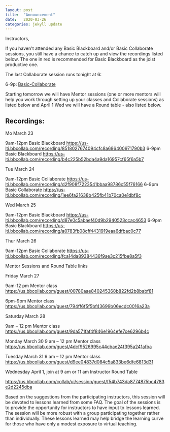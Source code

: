 ```yaml
---
layout: post
title:  "Announcement"
date:   2020-03-26
categories: jekyll update
---
```


Instructors,

If you haven't attended any Basic Blackboard and/or Basic Collaborate sessions, you still have a chance to catch up and view the recordings listed below. The one in red is recommended for Basic Blackboard as the joist productive one.

The last Collaborate session runs tonight at 6:

6-9p: [Basic-Collaborate][basic-collab-3-26-6p]

Starting tomorrow we will have Mentor sessions (one or more mentors will help you work through setting up your classes and Collaborate sessions) as listed below and April 1 Wed we will have a Round table - also listed below.

## Recordings:

Mo March 23

9am-12pm Basic Blackboard https://us-lti.bbcollab.com/recording/8518027674094cfc8a696400971790b3
6-9pm Basic Blackboard https://us-lti.bbcollab.com/recording/b4c225b52bda4a9da16957cf65f6a5b7

 

Tue March 24

9am-12pm Basic Collaborate https://us-lti.bbcollab.com/recording/d2f908f7223541bbaa98786c55f76166
6-9pm Basic Collaborate https://us-lti.bbcollab.com/recording/1ee6fa21638b425fb41b70ca0e1dbf8c

 

Wed March 25

9am-12pm Basic Blackboard https://us-lti.bbcollab.com/recording/d87e0c5abaef40d9b2940523ccac4653
6-9pm Basic Blackboard https://us-lti.bbcollab.com/recording/a0783fb08cff4431919eaa6dfbac0c77

 

Thur March 26

9am-12pm Basic Collaborate https://us-lti.bbcollab.com/recording/fca14da89384436f9ae3c215fbe8a5f3



Mentor Sessions and Round Table links

Friday March 27

9am-12 pm Mentor class https://us.bbcollab.com/guest/00780aae840245368b822fd2b8babf81

6pm-9pm Mentor class https://us.bbcollab.com/guest/794ff6f5f5bf43699b06ecdc0016a23a

 

Saturday March 28

9am – 12 pm Mentor class https://us.bbcollab.com/guest/9da571faf4f846e1964efe7ce6296b4c

 

Monday March 30
9 am – 12 pm Mentor class https://us.bbcollab.com/guest/4dcf9526995c44cbae24f395a241afba

Tuesday March 31
9 am – 12 pm Mentor class https://us.bbcollab.com/guest/d9ee04837d084c5a833be6dfe6813d31

 

Wednesday April 1, join at 9 am or 11 am Instructor Round Table

https://us.bbcollab.com/collab/ui/session/guest/f54b743da8774875bc4783e2d2245dba

Based on the suggestions from the participating instructors, this session will be devoted to lessons learned from some FAQ. The goal of the sessions is to provide the opportunity for instructors to have input to lessons learned. The session will be more robust with a group participating together rather than individually. These lessons learned may help bridge the learning curve for those who have only a modest exposure to virtual teaching.



[basic-collab-3-26-6p]: https://us.bbcollab.com/guest/f62e4f5a0d80431680099185db98a30d